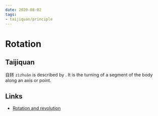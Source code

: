 ```yaml
---
date: 2020-08-02
tags:
- taijiquan/principle
---
```


# Rotation

## Taijiquan
自转 `zìzhuǎn` is described by <chanfa>.  It is the turning of a segment of the body along an axis or point.

## Links
- [Rotation and revolution](http://practicalmethod.com/2015/10/rotation-and-revolution-taijiquan/)

